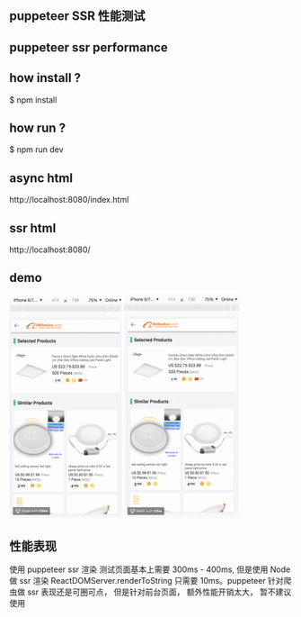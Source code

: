 ## puppeteer SSR 性能测试

## puppeteer ssr performance

## how install ?
$ npm install

## how run ?
$ npm run dev

## async html
http://localhost:8080/index.html

## ssr html
http://localhost:8080/

## demo 
<img src="./img/async.gif" width = "200px" />
<img src="./img/ssr.gif" width = "205xpx" />


## 性能表现

使用 puppeteer ssr 渲染 测试页面基本上需要 300ms - 400ms, 但是使用 Node 做 ssr 渲染 ReactDOMServer.renderToString 只需要 10ms。puppeteer 针对爬虫做 ssr 表现还是可圈可点， 但是针对前台页面， 额外性能开销太大， 暂不建议使用



